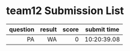 # team12 Submission List
question | result | score | submit time
----:|----:|-----:|-----
PA | WA | 0 | 10:20:39.08 
